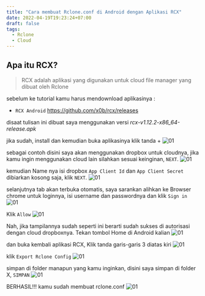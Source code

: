 ```yaml
---
title: "Cara membuat Rclone.conf di Android dengan Aplikasi RCX"
date: 2022-04-19T19:23:24+07:00
draft: false
tags:
  - Rclone
  - Cloud
---
```


## Apa itu RCX?

> RCX adalah aplikasi yang digunakan untuk cloud file manager yang dibuat oleh Rclone

sebelum ke tutorial kamu harus mendownload aplikasinya :
- `RCX Android` https://github.com/x0b/rcx/releases

disaat tulisan ini dibuat saya menggunakan versi *rcx-v1.12.2-x86_64-release.apk*

jika sudah, install dan kemudian buka aplikasinya
klik tanda +
![01](https://telegra.ph/file/8b77da5316b6751681ab2.jpg)

sebagai contoh disini saya akan menggunakan dropbox untuk cloudnya, jika kamu ingin menggunakan cloud lain silahkan sesuai keinginan, `NEXT`.
![01](https://telegra.ph/file/5048a756942ea8d84c850.jpg)

kemudian Name nya isi dropbox `App Client Id` dan `App Client Secret` dibiarkan kosong saja, klik `NEXT`.
![01](https://telegra.ph/file/03075860f4907fad0ee1a.jpg)

selanjutnya tab akan terbuka otomatis, saya sarankan alihkan ke Browser chrome untuk loginnya, isi username dan passwordnya dan klik `Sign in`
![01](https://telegra.ph/file/89561689b293444658d57.jpg)

Klik `Allow`
![01](https://telegra.ph/file/5bc10dfd89aa15dfd3683.jpg)

Nah, jika tampilannya sudah seperti ini berarti sudah sukses di autorisasi dengan cloud dropboxnya. Tekan tombol Home di Android kalian 
![01](https://telegra.ph/file/c78cdc06935f92f4e3cb6.jpg)

dan buka kembali aplikasi RCX, Klik tanda garis-garis 3 diatas kiri
![01](https://telegra.ph/file/8b7c65c654ef8fa3aba29.jpg)

klik `Export Rclone Config`
![01](https://telegra.ph/file/3c479f2706bd6c1671e76.jpg)

simpan di folder manapun yang kamu inginkan, disini saya simpan di folder X, `SIMPAN`
![01](https://telegra.ph/file/145d70cb190031637d2c6.jpg)

BERHASIL!!! kamu sudah membuat rclone.conf
![01](https://telegra.ph/file/0d02c25f676a452e73391.jpg)

